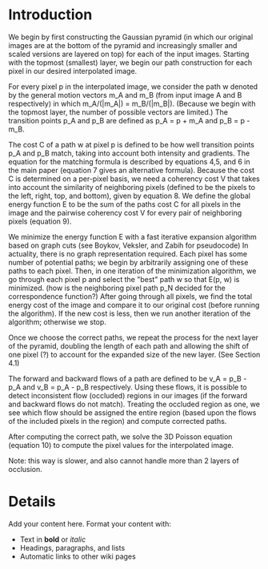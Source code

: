 # Introduction #
We begin by first constructing the Gaussian pyramid (in which our original images are at the bottom of the pyramid and increasingly smaller and scaled versions are layered on top) for each of the input images. Starting with the topmost (smallest) layer, we begin our path construction for each pixel in our desired interpolated image.

For every pixel p in the interpolated image, we consider the path w denoted by the general motion vectors m\_A and m\_B (from input image A and B respectively) in which m\_A/(|m\_A|) = m\_B/(|m\_B|). (Because we begin with the topmost layer, the number of possible vectors are limited.) The transition points p\_A and p\_B are defined as p\_A = p + m\_A and p\_B = p - m\_B.

The cost C of a path w at pixel p is defined to be how well transition points p\_A and p\_B match, taking into account both intensity and gradients.  The equation for the matching formula is described by equations 4,5, and 6 in the main paper (equation 7 gives an alternative formula).  Because the cost C is determined on a per-pixel basis, we need a coherency cost V that takes into account the similarity of neighboring pixels (defined to be the pixels to the left, right, top, and bottom), given by equation 8.  We define the global energy function E to be the sum of the paths cost C for all pixels in the image and the pairwise coherency cost V for every pair of neighboring pixels (equation 9).

We minimize the energy function E with a fast iterative expansion algorithm based on graph cuts (see Boykov, Veksler, and Zabih for pseudocode) In actuality, there is no graph representation required. Each pixel has some number of potential paths; we begin by arbitrarily assigning one of these paths to each pixel. Then, in one iteration of the minimization algorithm, we go through each pixel p and select the "best" path w so that E(p, w) is minimized. (how is the neighboring pixel path p\_N decided for the correspondence function?) After going through all pixels, we find the total energy cost of the image and compare it to our original cost (before running the algorithm). If the new cost is less, then we run another iteration of the algorithm; otherwise we stop.

Once we choose the correct paths, we repeat the process for the next layer of the pyramid, doubling the length of each path and allowing the shift of one pixel (?) to account for the expanded size of the new layer. (See Section 4.1)

The forward and backward flows of a path are defined to be v\_A = p\_B - p\_A and v\_B = p\_A - p\_B respectively.  Using these flows, it is possible to detect inconsistent flow (occluded) regions in our images (if the forward and backward flows do not match).  Treating the occluded region as one, we see which flow should be assigned the entire region (based upon the flows of the included pixels in the region) and compute corrected paths.

After computing the correct path, we solve the 3D Poisson equation (equation 10) to compute the pixel values for the interpolated image.

Note: this way is slower, and also cannot handle more than 2 layers of occlusion.


# Details #

Add your content here.  Format your content with:
  * Text in **bold** or _italic_
  * Headings, paragraphs, and lists
  * Automatic links to other wiki pages